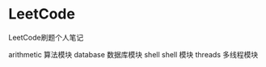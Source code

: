 # LeetCode
LeetCode刷题个人笔记

arithmetic  算法模块
database    数据库模块
shell       shell 模块
threads     多线程模块
